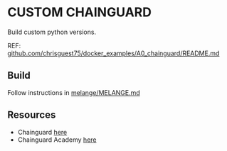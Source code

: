 # CUSTOM CHAINGUARD

Build custom python versions.  

REF: [github.com/chrisguest75/docker_examples/A0_chainguard/README.md](https://github.com/chrisguest75/docker_examples/blob/master/A0_chainguard/README.md)  

## Build

Follow instructions in [melange/MELANGE.md](./melange/MELANGE.md)  

## Resources

* Chainguard [here](https://www.chainguard.dev/)
* Chainguard Academy [here](https://edu.chainguard.dev/)
